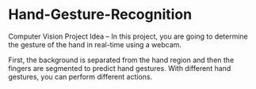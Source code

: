 # Hand-Gesture-Recognition
Computer Vision Project Idea – In this project, you are going to determine the gesture of the hand in real-time using a webcam. 

First, the background is separated from the hand region and then the fingers are segmented to predict hand gestures.  With different hand gestures, you can perform different actions.
